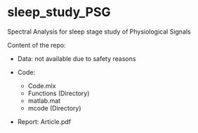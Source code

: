 # sleep_study_PSG
Spectral Analysis for sleep stage study of Physiological Signals

Content of the repo:
  - Data: not available due to safety reasons
  - Code:
    - Code.mlx
    - Functions (Directory)
    - matlab.mat
    - mcode (Directory)
    
  - Report: Article.pdf
